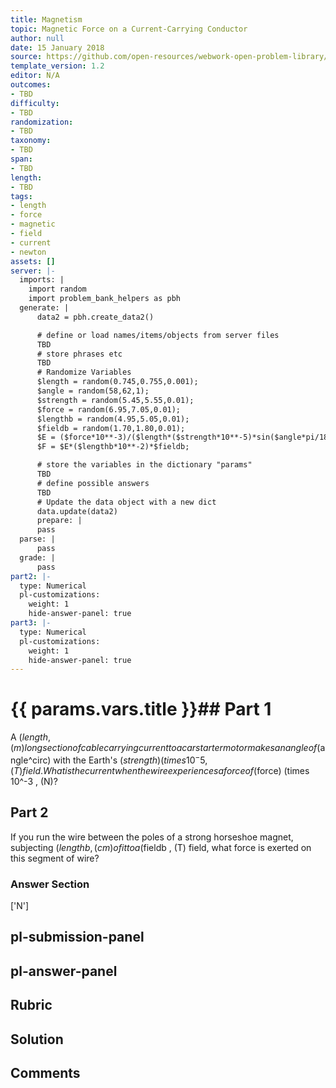 ```yaml
---
title: Magnetism
topic: Magnetic Force on a Current-Carrying Conductor
author: null
date: 15 January 2018
source: https://github.com/open-resources/webwork-open-problem-library/tree/master/Contrib/BrockPhysics/College_Physics_Urone/22.Magnetism/22-07.Magnetic_Force_on_a_Current_Carrying_Conductor/NU_U17_22_07_008.pg
template_version: 1.2
editor: N/A
outcomes:
- TBD
difficulty:
- TBD
randomization:
- TBD
taxonomy:
- TBD
span:
- TBD
length:
- TBD
tags:
- length
- force
- magnetic
- field
- current
- newton
assets: []
server: |-
  imports: |
    import random
    import problem_bank_helpers as pbh
  generate: |
      data2 = pbh.create_data2()

      # define or load names/items/objects from server files
      TBD
      # store phrases etc
      TBD
      # Randomize Variables
      $length = random(0.745,0.755,0.001);
      $angle = random(58,62,1);
      $strength = random(5.45,5.55,0.01);
      $force = random(6.95,7.05,0.01);
      $lengthb = random(4.95,5.05,0.01);
      $fieldb = random(1.70,1.80,0.01);
      $E = ($force*10**-3)/($length*($strength*10**-5)*sin($angle*pi/180));
      $F = $E*($lengthb*10**-2)*$fieldb;

      # store the variables in the dictionary "params"
      TBD
      # define possible answers
      TBD
      # Update the data object with a new dict
      data.update(data2)
      prepare: |
      pass
  parse: |
      pass
  grade: |
      pass
part2: |-
  type: Numerical
  pl-customizations:
    weight: 1
    hide-answer-panel: true
part3: |-
  type: Numerical
  pl-customizations:
    weight: 1
    hide-answer-panel: true
---
```


# {{ params.vars.title }}## Part 1 
A ($length , (m) long section of cable carrying current to a car starter motor makes an angle of ($angle^circ) with the Earth's ($strength) (times 10^-5 , (T) field. What is the current when the wire experiences a force of ($force) (times 10^-3 , (N)? 
## Part 2 
If you run the wire between the poles of a strong horseshoe magnet, subjecting ($lengthb , (cm) of it to a ($fieldb , (T) field, what force is exerted on this segment of wire? 


### Answer Section 
['N']

## pl-submission-panel 


## pl-answer-panel 


## Rubric 


## Solution 


## Comments 


